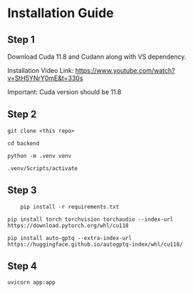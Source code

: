 # Installation Guide

## Step 1

Download Cuda 11.8 and Cudann along with VS dependency.

Installation Video Link: https://www.youtube.com/watch?v=StH5YNrY0mE&t=330s

Important: Cuda version should be 11.8

## Step 2

```
git clone <this repo>
```

```
cd backend
```

```
python -m .venv venv
```

```
.venv/Scripts/activate
```

## Step 3

```
    pip install -r requirements.txt
```

```
pip install torch torchvision torchaudio --index-url https://download.pytorch.org/whl/cu118
```

```
pip install auto-gptq --extra-index-url https://huggingface.github.io/autogptq-index/whl/cu118/
```

## Step 4

```
uvicorn app:app
```

